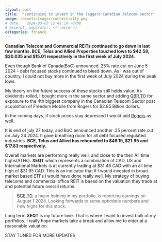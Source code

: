 ```yaml
---
layout: post
title:  "Continuing to invest in the laggard Canadian Telecom Sector"
image: /assets/images/connectivity.png
# date:   2024-03-03 12:41:10 -0700
# excerpt_ separator: <!--more-->
categories: finance
---
```

<p><b> Canadian Telecom and Commercial REITs continued to go down in last few months. BCE, Telus and Allied Properties touched lows to $42.58, $20.035 and $15.01 respectively in the first week of July 2024.</b></p>

Even though Bank of Canada(BoC) announced .25% rate cut on June 5 2024 - debt focused stocks continued to bleed down. As I was out of country, I could not buy more in the first week of July 2024 during the peak lows. 

My theory on the future success of these stocks still holds value. As dividends rolled, I bought more in the same sector and adding [QBR.TO](https://money.tmx.com/en/quote/QBR.B) for exposure to the 4th biggest company in the Canadian Telecom Sector post acquisition of Freedom Mobile from Rogers for $2.85 Billion dollars. 

In the coming days, if stock prices stay depressed I would add [Rogers](https://money.tmx.com/en/quote/RCI.B) as well.

It is end of july 27 today, and BoC announced another .25 percent rate cut on July 24 2024. It gave breathing room for all debt focused regulated industries. <b>BCE, Telus and Allied has rebounded to $46.15, $21.95 and $17.83 respectively. </b>

Overall markets are performing really well, and close to the their All time highs(ATHs). <b>XEQT</b> which represents a combination of CAD, US and International Markets is at currently trading at  $31.46 CAD with an all time high of $31.95 CAD. This is an indicator that if I would invested in broad market based ETFs I would have done really well. My strategy of buying telecoms and commercial office REIT is based on the valuation they trade at and potential future overall returns.

>[BCE.TO](https://money.tmx.com/quote/BCE), a major holding in my portfolio, is reporting earnings on August 1 2024. Looking forwards to some optimistic numbers and new highs for this stock.

Long term <b>XEQT</b> is my future love. That is where I want to invest bulk of my portfolios. I really hope markets take a break and allow me to enter at a reasonable valuation. 

STAY TUNED FOR MORE UPDATES